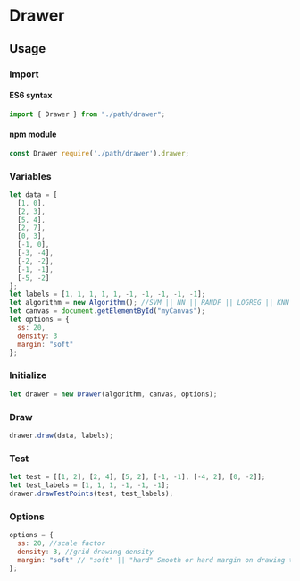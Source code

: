 # Drawer

## Usage

### Import

#### ES6 syntax

```javascript
import { Drawer } from "./path/drawer";
```

#### npm module

```javascript
const Drawer require('./path/drawer').drawer;
```

### Variables

```javascript
let data = [
  [1, 0],
  [2, 3],
  [5, 4],
  [2, 7],
  [0, 3],
  [-1, 0],
  [-3, -4],
  [-2, -2],
  [-1, -1],
  [-5, -2]
];
let labels = [1, 1, 1, 1, 1, -1, -1, -1, -1, -1];
let algorithm = new Algorithm(); //SVM || NN || RANDF || LOGREG || KNN || RBF
let canvas = document.getElementById("myCanvas");
let options = {
  ss: 20,
  density: 3
  margin: "soft"
};
```

### Initialize

```javascript
let drawer = new Drawer(algorithm, canvas, options);
```

### Draw

```javascript
drawer.draw(data, labels);
```

### Test

```javascript
let test = [[1, 2], [2, 4], [5, 2], [-1, -1], [-4, 2], [0, -2]];
let test_labels = [1, 1, 1, -1, -1, -1];
drawer.drawTestPoints(test, test_labels);
```

### Options

```javascript
options = {
  ss: 20, //scale factor
  density: 3, //grid drawing density
  margin: "soft" // "soft" || "hard" Smooth or hard margin on drawing the colors
};
```
